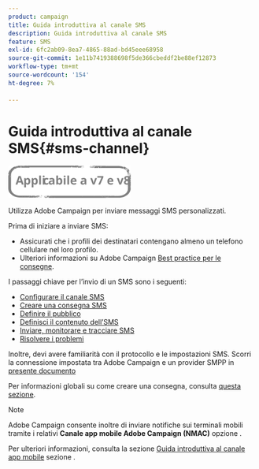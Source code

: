 ```yaml
---
product: campaign
title: Guida introduttiva al canale SMS
description: Guida introduttiva al canale SMS
feature: SMS
exl-id: 6fc2ab09-8ea7-4865-88ad-bd45eee68958
source-git-commit: 1e11b7419388698f5de366cbeddf2be88ef12873
workflow-type: tm+mt
source-wordcount: '154'
ht-degree: 7%

---
```


# Guida introduttiva al canale SMS{#sms-channel}

![](../../assets/common.svg)


Utilizza Adobe Campaign per inviare messaggi SMS personalizzati.

Prima di iniziare a inviare SMS:

* Assicurati che i profili dei destinatari contengano almeno un telefono cellulare nel loro profilo.
* Ulteriori informazioni su Adobe Campaign [Best practice per le consegne](delivery-best-practices.md).

I passaggi chiave per l’invio di un SMS sono i seguenti:

* [Configurare il canale SMS](sms-set-up.md)
* [Creare una consegna SMS](sms-create.md)
* [Definire il pubblico](sms-create.md#selecting-the-target-population)
* [Definisci il contenuto dell’SMS](sms-create.md#defining-the-sms-content)
* [Inviare, monitorare e tracciare SMS](sms-send.md)
* [Risolvere i problemi](troubleshooting-sms.md)

Inoltre, devi avere familiarità con il protocollo e le impostazioni SMS. Scorri la connessione impostata tra Adobe Campaign e un provider SMPP in [presente documento](sms-protocol.md)

Per informazioni globali su come creare una consegna, consulta [questa sezione](steps-about-delivery-creation-steps.md).

>[!NOTE]
>
>Adobe Campaign consente inoltre di inviare notifiche sui terminali mobili tramite i relativi **Canale app mobile Adobe Campaign (NMAC)** opzione .
> 
>Per ulteriori informazioni, consulta la sezione [Guida introduttiva al canale app mobile](about-mobile-app-channel.md) sezione .
